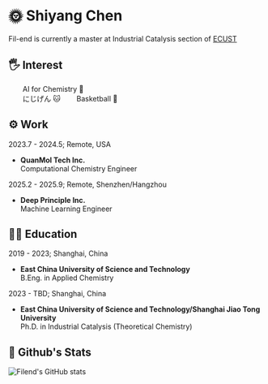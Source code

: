 # 🌞 Shiyang Chen
  Fil-end is currently a master at Industrial Catalysis section of [ECUST](https://chem.ecust.edu.cn/)
## 🖐 Interest  
&emsp;&emsp;AI for Chemistry 🤖  
&emsp;&emsp;にじげん 🐱
&emsp;&emsp;Basketball 🏀  
  
## ⚙️ Work
2023.7 - 2024.5; Remote, USA
  - **QuanMol Tech Inc.**  
    Computational Chemistry Engineer

2025.2 - 2025.9; Remote, Shenzhen/Hangzhou  
  - **Deep Principle Inc.**  
    Machine Learning Engineer  

## 🧑‍🔬 Education
2019 - 2023; Shanghai, China
  - **East China University of Science and Technology**  
    B.Eng. in Applied Chemistry  
    
2023 - TBD; Shanghai, China
  - **East China University of Science and Technology/Shanghai Jiao Tong University**  
    Ph.D. in Industrial Catalysis (Theoretical Chemistry)  
## 🚀 Github's Stats
![Filend's GitHub stats](https://github-readme-stats.vercel.app/api?username=Fil-end&show_icons=true&theme=radical)
